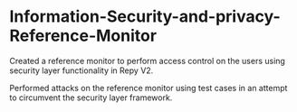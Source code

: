 # Information-Security-and-privacy-Reference-Monitor

Created a reference monitor to perform access control on the users using security layer functionality in Repy V2.

Performed attacks on the reference monitor using test cases in an attempt to circumvent the security layer framework. 

